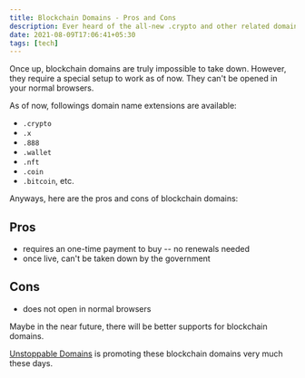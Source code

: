 ```yaml
---
title: Blockchain Domains - Pros and Cons
description: Ever heard of the all-new .crypto and other related domains? Yes, they do exist.
date: 2021-08-09T17:06:41+05:30
tags: [tech]
---
```


Once up, blockchain domains are truly impossible to take down. However, they require a special setup to work as of now. They can't be opened in your normal browsers.

As of now, followings domain name extensions are available:

- `.crypto`
- `.x`
- `.888`
- `.wallet`
- `.nft`
- `.coin`
- `.bitcoin`, etc.

Anyways, here are the pros and cons of blockchain domains:

## Pros

- requires an one-time payment to buy -- no renewals needed
- once live, can't be taken down by the government

## Cons

- does not open in normal browsers

Maybe in the near future, there will be better supports for blockchain domains.

[Unstoppable Domains](https://unstoppabledomains.com/) is promoting these blockchain domains very much these days.